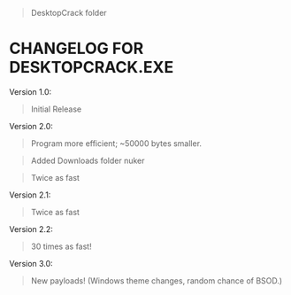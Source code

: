 >DesktopCrack folder 

CHANGELOG FOR DESKTOPCRACK.EXE
=================================================

Version 1.0:
>Initial Release

Version 2.0:
>Program more efficient; ~50000 bytes smaller.

>Added Downloads folder nuker

>Twice as fast

Version 2.1:
>Twice as fast

Version 2.2:
>30 times as fast!

Version 3.0:
>New payloads! (Windows theme changes, random chance of BSOD.)
